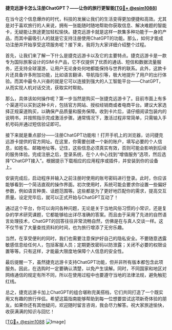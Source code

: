 **捷克远游卡怎么注册ChatGPT？——让你的旅行更智能[[TG💪+ @esim1088](https://t.me/s/esim1088)]**

在当今这个信息爆炸的时代，科技的发展让我们的生活变得更加便捷和高效。尤其是对于喜欢旅行的人来说，拥有一张能随时随地帮助你获取信息、解决难题的智能卡，无疑能让旅途更加轻松愉快。捷克远游卡就是这样一款集多种功能于一身的产品，而其中最吸引人的就是它支持注册使用ChatGPT的功能。那么，如何才能成功注册并开始享受这项服务呢？接下来，我将为大家详细介绍整个过程。

首先，让我们来了解一下什么是捷克远游卡以及它的主要特点。捷克远游卡是一款专为国际旅客设计的SIM卡产品，它不仅提供了优质的通话、短信和数据流量服务，还支持全球漫游，让用户无论身处何地都能保持与世界的联系。此外，这款卡片还具备许多附加功能，比如语言翻译、导航指引等，极大地提升了用户的出行体验。而其中最令人兴奋的就是它可以连接到强大的人工智能平台——ChatGPT，从而实现人机对话交流，获取实时帮助。

那么，具体该如何操作呢？第一步当然是购买一张捷克远游卡了。目前市面上有多个渠道可以买到这种卡片，包括官方网站、授权经销商或者电商平台。建议大家选择正规渠道购买，以确保产品质量和服务保障。收到卡片后，请仔细阅读包装内的说明书，并按照指示完成激活步骤。通常情况下，激活过程非常简单，只需输入手机号码并通过短信验证即可。

接下来就是重点部分——注册ChatGPT功能啦！打开手机上的浏览器，访问捷克远游卡提供的官方网址。在这里，你需要创建一个新的账户，填写必要的个人信息，如姓名、邮箱地址等。记住，这些信息必须真实有效，否则可能会影响到后续的服务体验。完成注册之后，登录系统，在个人中心找到“增值服务”选项，然后选择“ChatGPT接入”。根据提示下载相应的应用程序或插件，并安装到你的设备上。

安装完成后，启动程序并输入之前注册时使用的账号密码进行登录。此时，你应该能够看到一个简洁直观的操作界面。初次使用时，系统可能会要求你设置一些偏好参数，例如语言种类、话题范围等。这些都是为了更好地匹配你的需求，提高交互质量。设定完毕后，就可以正式开始与ChatGPT互动了！

通过这个平台，你可以询问各种问题，无论是关于当地风俗习惯的小常识，还是复杂的学术研究课题，它都能够给出详尽准确的答案。而且由于采用了先进的自然语言处理技术，ChatGPT的回答往往非常流畅自然，仿佛是在与真人交谈一样。这不仅节省了大量查找资料的时间，也为旅行增添了无穷乐趣。

当然，在享受便利的同时，我们也需要注意保护好自己的隐私安全。不要随意透露敏感信息给任何人，包括客服人员；定期更改密码以防泄露；关闭不必要的权限设置等等。只有这样，才能最大限度地保障个人信息的安全性。

最后提醒一下，虽然捷克远游卡支持ChatGPT功能，但并非所有版本都包含此项服务。因此，在选购时一定要确认清楚，以免产生误解。同时，不同国家和地区对网络通信的规定有所不同，所以在使用过程中也要遵守当地的法律法规，避免触犯红线。

总之，捷克远游卡加上ChatGPT的组合堪称完美搭档，它们共同打造了一个既实用又有趣的旅行伴侣。希望这篇指南能够帮助到每一位想要尝试这项新奇体验的朋友。如果你还有其他疑问，欢迎随时留言咨询，我会尽力解答。祝大家旅途愉快，收获满满的知识与回忆！

[[TG💪+ @esim1088](https://t.me/s/esim1088) ![Image](https://i.postimg.cc/4NQfJmqS/Snipaste-2025-05-13-00-14-12.png)]